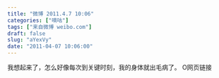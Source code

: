 ```yaml
---
title: "微博 2011.4.7 10:06"
categories: ["嘀咕"]
tags: ["来自微博 weibo.com"]
draft: false
slug: "aYexVy"
date: "2011-04-07 10:06:00"
---
```


<p>我想起来了，怎么好像每次到关键时刻，我的身体就出毛病了。 O网页链接 ​​​​</p>
